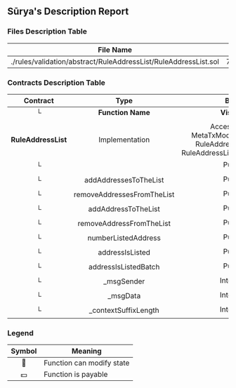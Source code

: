 ## Sūrya's Description Report

### Files Description Table


|  File Name  |  SHA-1 Hash  |
|-------------|--------------|
| ./rules/validation/abstract/RuleAddressList/RuleAddressList.sol | 7c34b72694e29bec42ce60e5d6c33971c583d109 |


### Contracts Description Table


|  Contract  |         Type        |       Bases      |                  |                 |
|:----------:|:-------------------:|:----------------:|:----------------:|:---------------:|
|     └      |  **Function Name**  |  **Visibility**  |  **Mutability**  |  **Modifiers**  |
||||||
| **RuleAddressList** | Implementation | AccessControl, MetaTxModuleStandalone, RuleAddressListInternal, RuleAddressListInvariantStorage |||
| └ | <Constructor> | Public ❗️ | 🛑  | MetaTxModuleStandalone |
| └ | addAddressesToTheList | Public ❗️ | 🛑  | onlyRole |
| └ | removeAddressesFromTheList | Public ❗️ | 🛑  | onlyRole |
| └ | addAddressToTheList | Public ❗️ | 🛑  | onlyRole |
| └ | removeAddressFromTheList | Public ❗️ | 🛑  | onlyRole |
| └ | numberListedAddress | Public ❗️ |   |NO❗️ |
| └ | addressIsListed | Public ❗️ |   |NO❗️ |
| └ | addressIsListedBatch | Public ❗️ |   |NO❗️ |
| └ | _msgSender | Internal 🔒 |   | |
| └ | _msgData | Internal 🔒 |   | |
| └ | _contextSuffixLength | Internal 🔒 |   | |


### Legend

|  Symbol  |  Meaning  |
|:--------:|-----------|
|    🛑    | Function can modify state |
|    💵    | Function is payable |

